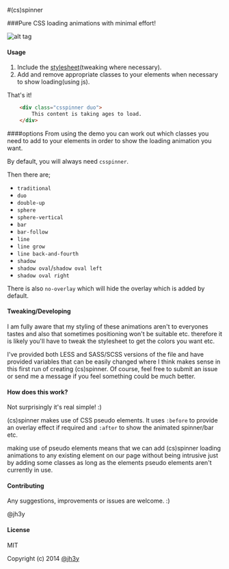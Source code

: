#(cs)spinner


###Pure CSS loading animations with minimal effort!

![alt tag](https://raw.github.com/jh3y/-cs-spinner/master/images/csspinner.gif)

#### Usage
1. Include the [stylesheet](https://raw2.github.com/jh3y/-cs-spinner/master/csspinner.css)(tweaking where necessary).
2. Add and remove appropriate classes to your elements when necessary to show loading(using js).


That's it!

```html
	<div class="csspinner duo">
		This content is taking ages to load.
	</div>
```

####options
From using the demo you can work out which classes you need to add to your elements in order to show the loading animation you want.

By default, you will always need `csspinner`.

Then there are;

* `traditional`
* `duo`
* `double-up`
* `sphere`
* `sphere-vertical`
* `bar`
* `bar-follow`
* `line`
* `line grow`
* `line back-and-fourth`
* `shadow`
* `shadow oval`/`shadow oval left`
* `shadow oval right`

There is also `no-overlay` which will hide the overlay which is added by default. 

#### Tweaking/Developing
I am fully aware that my styling of these animations aren't to everyones tastes and also that sometimes positioning won't be suitable etc. therefore it is likely you'll have to tweak the stylesheet to get the colors you want etc.

I've provided both LESS and SASS/SCSS versions of the file and have provided variables that can be easily changed where I think makes sense in this first run of creating (cs)spinner. Of course, feel free to submit an issue or send me a message if you feel something could be much better.

#### How does this work?
Not surprisingly it's real simple! :)

(cs)spinner makes use of CSS pseudo elements. It uses `:before` to provide an overlay effect if required and `:after` to show the animated spinner/bar etc.

making use of pseudo elements means that we can add (cs)spinner loading animations to any existing element on our page without being intrusive just by adding some classes as long as the elements pseudo elements aren't currently in use.

#### Contributing

Any suggestions, improvements or issues are welcome. :)

@jh3y

#### License

MIT

Copyright (c) 2014 [@jh3y](https://github.com/jh3y)
